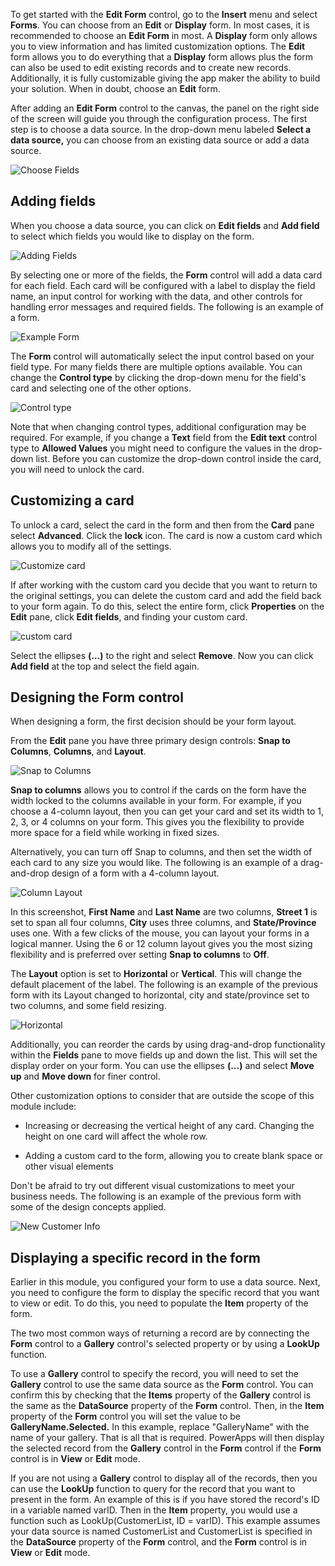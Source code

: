 To get started with the **Edit Form** control, go to the **Insert** menu
and select **Forms**. You can choose from an **Edit** or
**Display** form. In most cases, it is recommended to choose an **Edit Form** in most. 
A **Display** form only allows you to view information and has
limited customization options. The **Edit** form allows you to do
everything that a **Display** form allows plus the form can also be used to
edit existing records and to create new records. Additionally, it is
fully customizable giving the app maker the ability to build your
solution. When in doubt, choose an **Edit** form.

After adding an **Edit Form** control to the canvas, the panel on the
right side of the screen will guide you through the configuration
process. The first step is to choose a data source. In the drop-down menu
labeled **Select a data source,** you can choose from an existing data
source or add a data source.

![Choose Fields](../media/ChooseFields.png)

Adding fields
-------------

When you choose a data source, you can click on **Edit fields** and
**Add field** to select which fields you would like to display on the form.

![Adding Fields](../media/adding-fields.png)

By selecting one or more of the fields, the **Form** control will add a data
card for each field. Each card will be configured with a label to
display the field name, an input control for working with the data, and
other controls for handling error messages and required fields. The following is
an example of a form.

![Example Form](../media/ExampleForm.png)

The **Form** control will automatically select the input control based on your field
type. For many fields there are multiple options available. You can
change the **Control type** by clicking the drop-down menu for the field's
card and selecting one of the other options.

![Control type](../media/Controltype.png)

Note that when changing control types, additional configuration
may be required. For example, if you change a **Text** field from the
**Edit text** control type to **Allowed Values** you might need to
configure the values in the drop-down list. Before you can customize the
drop-down control inside the card, you will need to unlock the card.

Customizing a card
------------------

To unlock a card, select the card in the form and then from the **Card**
pane select **Advanced**. Click the **lock** icon. The card is now a
custom card which allows you to modify all of the settings.

![Customize card](../media/Customizecard.png)

If after working with the custom card you decide that you want to return to
the original settings, you can delete the custom card and add the field
back to your form again. To do this, select the entire form,
click **Properties** on the **Edit** pane, click **Edit fields**, and
finding your custom card.

![custom card](../media/customcard.png)

Select the ellipses **(...)** to the right and select **Remove**. Now you can
click **Add field** at the top and select the field again.

Designing the Form control
--------------------------

When designing a form, the first decision should be your form layout.

From the **Edit** pane you have three primary design controls: 
**Snap to Columns**, **Columns**, and **Layout**.

![Snap to Columns](../media/snaptocolumns.png)

**Snap to columns** allows you to control if the cards on the form have
the width locked to the columns available in your form. For example,
if you choose a 4-column layout, then you can get your card and set its
width to 1, 2, 3, or 4 columns on your form. This gives you the flexibility
to provide more space for a field while working in fixed sizes.

Alternatively, you can turn off Snap to columns, and then set the
width of each card to any size you would like. The following is an example of a
drag-and-drop design of a form with a 4-column layout.

![Column Layout](../media/columnlayout.png)

In this screenshot, **First Name** and **Last Name** are two columns,
**Street 1** is set to span all four columns, **City** uses three
columns, and **State/Province** uses one. With a few clicks of the
mouse, you can layout your forms in a logical manner. Using the 6 or 12
column layout gives you the most sizing flexibility and is preferred
over setting **Snap to columns** to **Off**.

The **Layout** option is set to **Horizontal** or **Vertical**. This will change
the default placement of the label. The following is an example of the previous
form with its Layout changed to horizontal, city and state/province set
to two columns, and some field resizing.

![Horizontal](../media/horizontal.png)

Additionally, you can reorder the cards by using drag-and-drop
functionality within the **Fields** pane to move fields up and down the
list. This will set the display order on your form. You can use the
ellipses **(...)** and select **Move up** and **Move down** for finer control.

Other customization options to consider that are outside the scope of
this module include:

-   Increasing or decreasing the vertical height of any card.
    Changing the height on one card will affect the whole row.

-   Adding a custom card to the form, allowing you to create blank
    space or other visual elements

Don't be afraid to try out different visual customizations to meet your
business needs. The following is an example of the previous form with some of
the design concepts applied.

![New Customer Info](../media/NewCustomerInfo.png)

Displaying a specific record in the form
----------------------------------------

Earlier in this module, you configured your form to use a data source.
Next, you need to configure the form to display the specific record that you
want to view or edit. To do this, you need to populate the **Item**
property of the form.

The two most common ways of returning a record are by connecting the
**Form** control to a **Gallery** control's selected property or by using a
**LookUp** function.

To use a **Gallery** control to specify the record, you will need to set the
**Gallery** control to use the same data source as the **Form** control. You can
confirm this by checking that the **Items** property of the **Gallery** control
is the same as the **DataSource** property of the **Form** control. Then, in the
**Item** property of the **Form** control you will set the value to be
**GalleryName.Selected.** In this example, replace "GalleryName" with
the name of your gallery. That is all that is required. PowerApps will
then display the selected record from the **Gallery** control in the **Form**
control if the **Form** control is in **View** or **Edit** mode.

If you are not using a **Gallery** control to display all of the records,
then you can use the **LookUp** function to query for the record that you
want to present in the form. An example of this is if you have stored
the record's ID in a variable named varID. Then in the **Item**
property, you would use a function such as LookUp(CustomerList, ID =
varID). This example assumes your data source is named CustomerList and
CustomerList is specified in the **DataSource** property of the **Form**
control, and the **Form** control is in **View** or **Edit** mode. 
